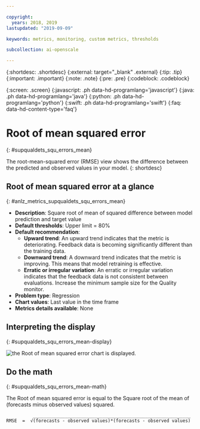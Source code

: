 ```yaml
---

copyright:
  years: 2018, 2019
lastupdated: "2019-09-09"

keywords: metrics, monitoring, custom metrics, thresholds

subcollection: ai-openscale

---
```


{:shortdesc: .shortdesc}
{:external: target="_blank" .external}
{:tip: .tip}
{:important: .important}
{:note: .note}
{:pre: .pre}
{:codeblock: .codeblock}

{:screen: .screen}
{:javascript: .ph data-hd-programlang='javascript'}
{:java: .ph data-hd-programlang='java'}
{:python: .ph data-hd-programlang='python'}
{:swift: .ph data-hd-programlang='swift'}
{:faq: data-hd-content-type='faq'}

# Root of mean squared error
{: #supqualdets_squ_errors_mean}

The root-mean-squared error (RMSE) view shows the difference between the predicted and observed values in your model.
{: shortdesc}

## Root of mean squared error at a glance
{: #anlz_metrics_supqualdets_squ_errors_mean}

- **Description**: Square root of mean of squared difference between model prediction and target value
- **Default thresholds**: Upper limit = 80%
- **Default recommendation**:
   - **Upward trend**: An upward trend indicates that the metric is deteriorating. Feedback data is becoming significantly different than the training data.
   - **Downward trend**: A downward trend indicates that the metric is improving. This means that model retraining is effective.
   - **Erratic or irregular variation**: An erratic or irregular variation indicates that the feedback data is not consistent between evaluations. Increase the minimum sample size for the Quality monitor.
- **Problem type**: Regression
- **Chart values**: Last value in the time frame
- **Metrics details available**: None

## Interpreting the display
{: #supqualdets_squ_errors_mean-display}

![the Root of mean squared error chart is displayed.](images/xxxx.png)

## Do the math
{: #supqualdets_squ_errors_mean-math}

The Root of mean squared error is equal to the Square root of the mean of (forecasts minus observed values) squared.

```
          ___________________________________________________________
RMSE  =  √(forecasts - observed values)*(forecasts - observed values)
```